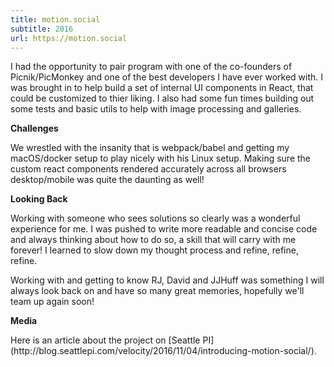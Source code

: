 ```yaml
---
title: motion.social
subtitle: 2016
url: https://motion.social
---
```

I had the opportunity to pair program with one of the co-founders of Picnik/PicMonkey and one of the best developers I have ever worked with. I was brought in to help build a set of internal UI components in React, that could be customized to thier liking. I also had some fun times building out some tests and basic utils to help with image processing and galleries. 

<b>Challenges</b>
<p>We wrestled with the insanity that is webpack/babel and getting my macOS/docker setup to play nicely with his Linux setup. Making sure the custom react components rendered accurately across all browsers desktop/mobile was quite the daunting as well!
</p>

<b>Looking Back</b>
<p>
Working with someone who sees solutions so clearly was a wonderful experience for me. I was pushed to write more readable and concise code and always thinking about how to do so, a skill that will carry with me forever! I learned to slow down my thought process and refine, refine, refine.
</p>

<p>
Working with and getting to know RJ, David and JJHuff was something I will always look back on and have so many great memories, hopefully we'll team up again soon! 
</p>

<b>Media</b>
<p>
Here is an article about the project on [Seattle PI](http://blog.seattlepi.com/velocity/2016/11/04/introducing-motion-social/).
</p>
